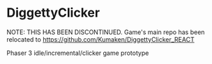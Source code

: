 # DiggettyClicker
NOTE: THIS HAS BEEN DISCONTINUED. Game's main repo has been relocated to https://github.com/Kumaken/DiggettyClicker_REACT

Phaser 3 idle/incremental/clicker game prototype
